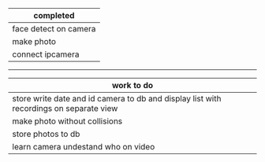 | completed     | 
| ------------- |
|face detect on camera|
|make photo |
| connect ipcamera|
--------------------
| work to do     | 
| ------------- |
|store write date and id camera to db and display list with recordings on separate view|
|make photo without collisions
| store photos to db|
|learn camera undestand who on video |
